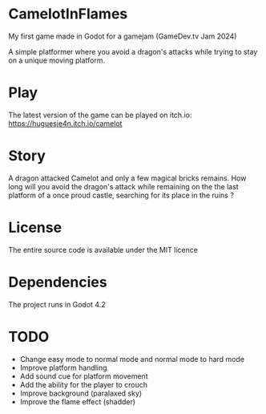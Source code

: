 # CamelotInFlames
My first game made in Godot for a gamejam (GameDev.tv Jam 2024)

A simple platformer where you avoid a dragon's attacks while trying to stay
on a unique moving platform.

# Play
The latest version of the game can be played on itch.io:
https://huguesje4n.itch.io/camelot

# Story
A dragon attacked Camelot and only a few magical bricks remains.
How long will you avoid the dragon's attack while remaining on 
the the last platform of a once proud castle, 
searching for its place in the ruins ?

# License
The entire source code is available under the MIT licence

# Dependencies
The project runs in Godot 4.2

# TODO
 - Change easy mode to normal mode and normal mode to hard mode
 - Improve platform handling
 - Add sound cue for platform movement
 - Add the ability for the player to crouch
 - Improve background (paralaxed sky)
 - Improve the flame effect (shadder)
